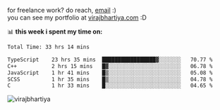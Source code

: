for freelance work? do reach, [email](mailto:vlbhartiya@gmail.com) :)<br/>
you can see my portfolio at [virajbhartiya.com](https://virajbhartiya.com) :D

📊 **this week i spent my time on:**

<!--START_SECTION:waka-->

```txt
Total Time: 33 hrs 14 mins

TypeScript    23 hrs 35 mins  █████████████████▓░░░░░░░   70.77 %
C++           2 hrs 15 mins   █▓░░░░░░░░░░░░░░░░░░░░░░░   06.78 %
JavaScript    1 hr 41 mins    █▒░░░░░░░░░░░░░░░░░░░░░░░   05.08 %
SCSS          1 hr 35 mins    █▒░░░░░░░░░░░░░░░░░░░░░░░   04.78 %
C             1 hr 33 mins    █░░░░░░░░░░░░░░░░░░░░░░░░   04.65 %
```

<!--END_SECTION:waka-->

<p align="left"> <img src="https://komarev.com/ghpvc/?username=virajbhartiya&color=blue" alt="virajbhartiya" /> </p>
